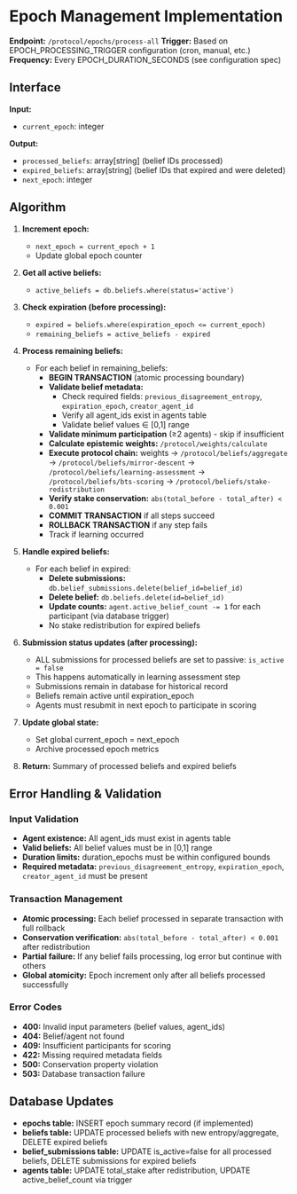 # Epoch Management Implementation

**Endpoint:** `/protocol/epochs/process-all`
**Trigger:** Based on EPOCH_PROCESSING_TRIGGER configuration (cron, manual, etc.)
**Frequency:** Every EPOCH_DURATION_SECONDS (see configuration spec)

## Interface
**Input:**
- `current_epoch`: integer

**Output:**
- `processed_beliefs`: array[string] (belief IDs processed)
- `expired_beliefs`: array[string] (belief IDs that expired and were deleted)
- `next_epoch`: integer

## Algorithm
1. **Increment epoch:**
   - `next_epoch = current_epoch + 1`
   - Update global epoch counter

2. **Get all active beliefs:**
   - `active_beliefs = db.beliefs.where(status='active')`

3. **Check expiration (before processing):**
   - `expired = beliefs.where(expiration_epoch <= current_epoch)`
   - `remaining_beliefs = active_beliefs - expired`

4. **Process remaining beliefs:**
   - For each belief in remaining_beliefs:
     - **BEGIN TRANSACTION** (atomic processing boundary)
     - **Validate belief metadata:**
       - Check required fields: `previous_disagreement_entropy`, `expiration_epoch`, `creator_agent_id`
       - Verify all agent_ids exist in agents table
       - Validate belief values ∈ [0,1] range
     - **Validate minimum participation** (≥2 agents) - skip if insufficient  
     - **Calculate epistemic weights:** `/protocol/weights/calculate`
     - **Execute protocol chain:** weights → `/protocol/beliefs/aggregate` → `/protocol/beliefs/mirror-descent` → `/protocol/beliefs/learning-assessment` → `/protocol/beliefs/bts-scoring` → `/protocol/beliefs/stake-redistribution`
     - **Verify stake conservation:** `abs(total_before - total_after) < 0.001`
     - **COMMIT TRANSACTION** if all steps succeed
     - **ROLLBACK TRANSACTION** if any step fails
     - Track if learning occurred

5. **Handle expired beliefs:**
   - For each belief in expired:
     - **Delete submissions:** `db.belief_submissions.delete(belief_id=belief_id)`
     - **Delete belief:** `db.beliefs.delete(id=belief_id)`
     - **Update counts:** `agent.active_belief_count -= 1` for each participant (via database trigger)
     - No stake redistribution for expired beliefs

6. **Submission status updates (after processing):**
   - ALL submissions for processed beliefs are set to passive: `is_active = false`
   - This happens automatically in learning assessment step
   - Submissions remain in database for historical record
   - Beliefs remain active until expiration_epoch
   - Agents must resubmit in next epoch to participate in scoring

7. **Update global state:**
   - Set global current_epoch = next_epoch
   - Archive processed epoch metrics

8. **Return:** Summary of processed beliefs and expired beliefs

## Error Handling & Validation

### Input Validation
- **Agent existence:** All agent_ids must exist in agents table
- **Valid beliefs:** All belief values must be in [0,1] range
- **Duration limits:** duration_epochs must be within configured bounds
- **Required metadata:** `previous_disagreement_entropy`, `expiration_epoch`, `creator_agent_id` must be present

### Transaction Management
- **Atomic processing:** Each belief processed in separate transaction with full rollback
- **Conservation verification:** `abs(total_before - total_after) < 0.001` after redistribution
- **Partial failure:** If any belief fails processing, log error but continue with others  
- **Global atomicity:** Epoch increment only after all beliefs processed successfully

### Error Codes
- **400:** Invalid input parameters (belief values, agent_ids)
- **404:** Belief/agent not found
- **409:** Insufficient participants for scoring
- **422:** Missing required metadata fields
- **500:** Conservation property violation  
- **503:** Database transaction failure

## Database Updates
- **epochs table:** INSERT epoch summary record (if implemented)
- **beliefs table:** UPDATE processed beliefs with new entropy/aggregate, DELETE expired beliefs
- **belief_submissions table:** UPDATE is_active=false for all processed beliefs, DELETE submissions for expired beliefs
- **agents table:** UPDATE total_stake after redistribution, UPDATE active_belief_count via trigger